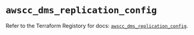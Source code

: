 # `awscc_dms_replication_config`

Refer to the Terraform Registory for docs: [`awscc_dms_replication_config`](https://registry.terraform.io/providers/hashicorp/awscc/0.70.0/docs/resources/dms_replication_config).
